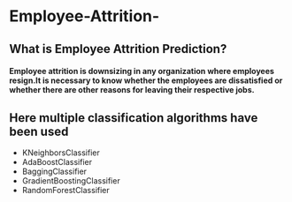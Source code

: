 # Employee-Attrition-
## What is Employee Attrition Prediction?
#### Employee attrition is downsizing in any organization where employees resign.It is necessary to know whether the employees are dissatisfied or whether there are other reasons for leaving their respective jobs.

## Here multiple classification algorithms have been used
- KNeighborsClassifier
- AdaBoostClassifier
- BaggingClassifier
- GradientBoostingClassifier
- RandomForestClassifier
